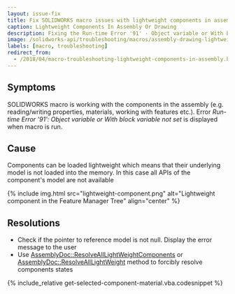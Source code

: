 ```yaml
---
layout: issue-fix
title: Fix SOLIDWORKS macro issues with lightweight components in assembly or drawing
caption: Lightweight Components In Assembly Or Drawing
description: Fixing the Run-time Error '91' - Object variable or With block variable not set when macro is working with the components in the assembly
image: /solidworks-api/troubleshooting/macros/assembly-drawing-lightweight-components/lightweight-component.png
labels: [macro, troubleshooting]
redirect_from:
  - /2018/04/macro-troubleshooting-lightweight-components-in-assembly.html
---
```

## Symptoms

SOLIDWORKS macro is working with the components in the assembly (e.g. reading/writing properties, materials, working with features etc.).
Error *Run-time Error '91': Object variable or With block variable not set* is displayed when macro is run.

## Cause

Components can be loaded lightweight which means that their underlying model is not loaded into the memory.
In this case all APIs of the component's model are not available

{% include img.html src="lightweight-component.png" alt="Lightweight component in the Feature Manager Tree" align="center" %}

## Resolutions

* Check if the pointer to reference model is not null. Display the error message to the user
* Use [AssemblyDoc::ResolveAllLightWeightComponents](http://help.solidworks.com/2016/english/api/sldworksapi/solidworks.interop.sldworks~solidworks.interop.sldworks.iassemblydoc~resolvealllightweightcomponents.html) or [AssemblyDoc::ResolveAllLightWeight](http://help.solidworks.com/2016/english/api/sldworksapi/SolidWorks.Interop.sldworks~SolidWorks.Interop.sldworks.IAssemblyDoc~ResolveAllLightweight.html) method to forcibly resolve components states

{% include_relative get-selected-component-material.vba.codesnippet %}
